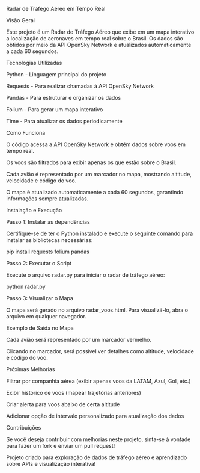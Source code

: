 Radar de Tráfego Aéreo em Tempo Real

Visão Geral

Este projeto é um Radar de Tráfego Aéreo que exibe em um mapa interativo a localização de aeronaves em tempo real sobre o Brasil. Os dados são obtidos por meio da API OpenSky Network e atualizados automaticamente a cada 60 segundos.

Tecnologias Utilizadas

Python - Linguagem principal do projeto

Requests - Para realizar chamadas à API OpenSky Network

Pandas - Para estruturar e organizar os dados

Folium - Para gerar um mapa interativo

Time - Para atualizar os dados periodicamente

Como Funciona

O código acessa a API OpenSky Network e obtém dados sobre voos em tempo real.

Os voos são filtrados para exibir apenas os que estão sobre o Brasil.

Cada avião é representado por um marcador no mapa, mostrando altitude, velocidade e código do voo.

O mapa é atualizado automaticamente a cada 60 segundos, garantindo informações sempre atualizadas.

Instalação e Execução

Passo 1: Instalar as dependências

Certifique-se de ter o Python instalado e execute o seguinte comando para instalar as bibliotecas necessárias:

pip install requests folium pandas

Passo 2: Executar o Script

Execute o arquivo radar.py para iniciar o radar de tráfego aéreo:

python radar.py

Passo 3: Visualizar o Mapa

O mapa será gerado no arquivo radar_voos.html. Para visualizá-lo, abra o arquivo em qualquer navegador.

Exemplo de Saída no Mapa

Cada avião será representado por um marcador vermelho.

Clicando no marcador, será possível ver detalhes como altitude, velocidade e código do voo.

Próximas Melhorias

Filtrar por companhia aérea (exibir apenas voos da LATAM, Azul, Gol, etc.)

Exibir histórico de voos (mapear trajetórias anteriores)

Criar alerta para voos abaixo de certa altitude

Adicionar opção de intervalo personalizado para atualização dos dados

Contribuições

Se você deseja contribuir com melhorias neste projeto, sinta-se à vontade para fazer um fork e enviar um pull request!

Projeto criado para exploração de dados de tráfego aéreo e aprendizado sobre APIs e visualização interativa!

